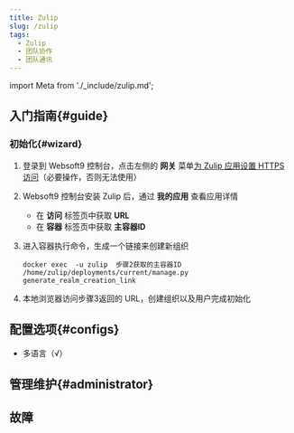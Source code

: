 ```yaml
---
title: Zulip
slug: /zulip
tags:
  - Zulip
  - 团队协作
  - 团队通讯
---
```


import Meta from './_include/zulip.md';

<Meta name="meta" />

## 入门指南{#guide}

### 初始化{#wizard}

1. 登录到 Websoft9 控制台，点击左侧的 **网关** 菜单[为 Zulip 应用设置 HTTPS 访问](./domain-https#console)（必要操作，否则无法使用）

2. Websoft9 控制台安装 Zulip 后，通过 **我的应用** 查看应用详情 

    - 在 **访问** 标签页中获取 **URL**
    - 在 **容器** 标签页中获取 **主容器ID**

3. 进入容器执行命令，生成一个链接来创建新组织

    ```
    docker exec  -u zulip  步骤2获取的主容器ID  /home/zulip/deployments/current/manage.py generate_realm_creation_link
    ```

4. 本地浏览器访问步骤3返回的 URL，创建组织以及用户完成初始化

## 配置选项{#configs}

- 多语言（√）

## 管理维护{#administrator}

## 故障
